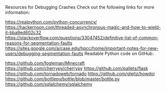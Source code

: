 Resources for Debugging Crashes
Check out the following links for more information:

https://realpython.com/python-concurrency/
https://hackernoon.com/threaded-asynchronous-magic-and-how-to-wield-it-bba9ed602c32
https://stackoverflow.com/questions/33047452/definitive-list-of-common-reasons-for-segmentation-faults
https://sites.google.com/a/case.edu/hpcc/home/important-notes-for-new-users/debugging-segmentation-faults
Readable Python code on GitHub:

https://github.com/fogleman/Minecraft
https://github.com/cherrypy/cherrypy
https://github.com/pallets/flask
https://github.com/tornadoweb/tornado
https://github.com/gleitz/howdoi
https://github.com/bottlepy/bottle/blob/master/bottle.py
https://github.com/sqlalchemy/sqlalchemy
